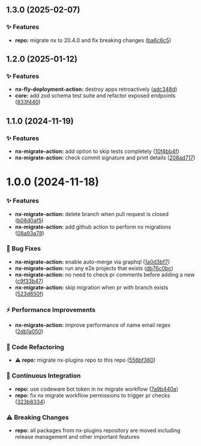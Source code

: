 ## 1.3.0 (2025-02-07)

### ✨ Features

- **repo:** migrate nx to 20.4.0 and fix breaking changes ([ba6c6c5](https://github.com/codeware-sthlm/codeware/commit/ba6c6c5))

## 1.2.0 (2025-01-12)

### ✨ Features

- **nx-fly-deployment-action:** destroy apps retroactively ([adc348d](https://github.com/codeware-sthlm/codeware/commit/adc348d))
- **core:** add zod schema test suite and refactor exposed endpoints ([833f440](https://github.com/codeware-sthlm/codeware/commit/833f440))

## 1.1.0 (2024-11-19)

### ✨ Features

- **nx-migrate-action:** add option to skip tests completely ([10f4bb4f](https://github.com/codeware-sthlm/codeware/commit/10f4bb4f))
- **nx-migrate-action:** check commit signature and print details ([208ad717](https://github.com/codeware-sthlm/codeware/commit/208ad717))

# 1.0.0 (2024-11-18)

### ✨ Features

- **nx-migrate-action:** delete branch when pull request is closed ([b08d0af5](https://github.com/codeware-sthlm/codeware/commit/b08d0af5))
- **nx-migrate-action:** add github action to perform nx migrations ([08a93a78](https://github.com/codeware-sthlm/codeware/commit/08a93a78))

### 🐞 Bug Fixes

- **nx-migrate-action:** enable auto-merge via graphql ([1a0d3bf7](https://github.com/codeware-sthlm/codeware/commit/1a0d3bf7))
- **nx-migrate-action:** run any e2e projects that exists ([db76c0bc](https://github.com/codeware-sthlm/codeware/commit/db76c0bc))
- **nx-migrate-action:** no need to check pr comments before adding a new ([c9f33b47](https://github.com/codeware-sthlm/codeware/commit/c9f33b47))
- **nx-migrate-action:** skip migration when pr with branch exists ([523d650f](https://github.com/codeware-sthlm/codeware/commit/523d650f))

### ⚡️ Performance Improvements

- **nx-migrate-action:** improve performance of name email regex ([2db1a050](https://github.com/codeware-sthlm/codeware/commit/2db1a050))

### 🧹 Code Refactoring

- ⚠️  **repo:** migrate nx-plugins repo to this repo ([556bf360](https://github.com/codeware-sthlm/codeware/commit/556bf360))

### 🤖 Continuous Integration

- **repo:** use codeware bot token in nx migrate workflow ([7a9b440a](https://github.com/codeware-sthlm/codeware/commit/7a9b440a))
- **repo:** fix nx migrate workflow permissions to trigger pr checks ([323b8334](https://github.com/codeware-sthlm/codeware/commit/323b8334))

### ⚠️  Breaking Changes

- **repo:** all packages from nx-plugins repository are moved including release management and other important features